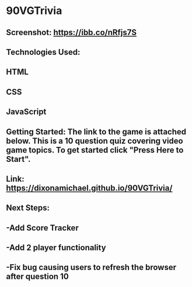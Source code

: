 # 90VGTrivia 

## Screenshot: https://ibb.co/nRfjs7S


## Technologies Used:
## HTML 
## CSS
## JavaScript

## Getting Started: The link to the game is attached below. This is a 10 question quiz covering video game topics. To get started click "Press Here to Start". 
## Link: https://dixonamichael.github.io/90VGTrivia/

## Next Steps:
## -Add Score Tracker
## -Add 2 player functionality
## -Fix bug causing users to refresh the browser after question 10
